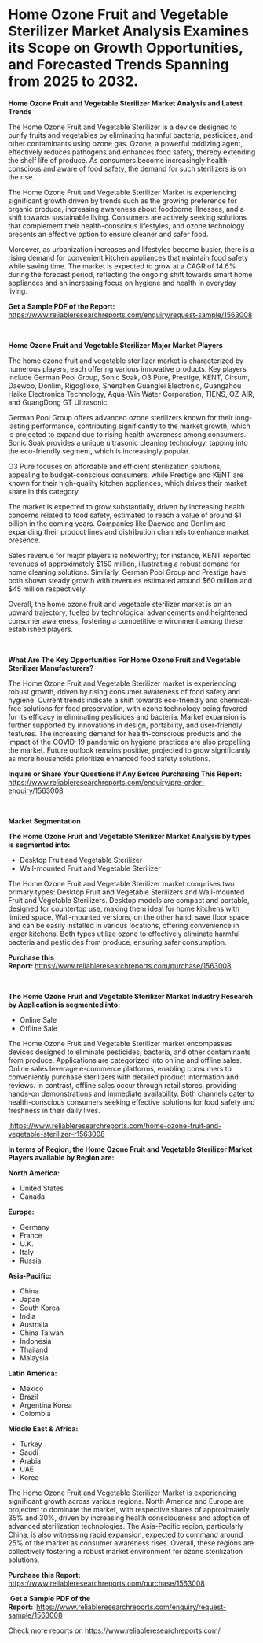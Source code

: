 <p><h1>Home Ozone Fruit and Vegetable Sterilizer Market Analysis Examines its Scope on Growth Opportunities, and Forecasted Trends Spanning from 2025 to 2032.</h1></p><p><strong>Home Ozone Fruit and Vegetable Sterilizer Market Analysis and Latest Trends</strong></p>
<p><p>The Home Ozone Fruit and Vegetable Sterilizer is a device designed to purify fruits and vegetables by eliminating harmful bacteria, pesticides, and other contaminants using ozone gas. Ozone, a powerful oxidizing agent, effectively reduces pathogens and enhances food safety, thereby extending the shelf life of produce. As consumers become increasingly health-conscious and aware of food safety, the demand for such sterilizers is on the rise.</p><p>The Home Ozone Fruit and Vegetable Sterilizer Market is experiencing significant growth driven by trends such as the growing preference for organic produce, increasing awareness about foodborne illnesses, and a shift towards sustainable living. Consumers are actively seeking solutions that complement their health-conscious lifestyles, and ozone technology presents an effective option to ensure cleaner and safer food. </p><p>Moreover, as urbanization increases and lifestyles become busier, there is a rising demand for convenient kitchen appliances that maintain food safety while saving time. The market is expected to grow at a CAGR of 14.6% during the forecast period, reflecting the ongoing shift towards smart home appliances and an increasing focus on hygiene and health in everyday living.</p></p>
<p><strong>Get a Sample PDF of the Report:&nbsp;</strong> <a href="https://www.reliableresearchreports.com/enquiry/request-sample/1563008?utm_campaign=3283&utm_medium=2&utm_source=Github&utm_content=ia&utm_term=05042025&utm_id=home-ozone-fruit-and-vegetable-sterilizer">https://www.reliableresearchreports.com/enquiry/request-sample/1563008</a></p>
<p>&nbsp;</p>
<p><strong>Home Ozone Fruit and Vegetable Sterilizer Major Market Players</strong></p>
<p><p>The home ozone fruit and vegetable sterilizer market is characterized by numerous players, each offering various innovative products. Key players include German Pool Group, Sonic Soak, O3 Pure, Prestige, KENT, Cirsum, Daewoo, Donlim, Rigoglioso, Shenzhen Guanglei Electronic, Guangzhou Haike Electronics Technology, Aqua-Win Water Corporation, TIENS, OZ-AIR, and GuangDong GT Ultrasonic.</p><p>German Pool Group offers advanced ozone sterilizers known for their long-lasting performance, contributing significantly to the market growth, which is projected to expand due to rising health awareness among consumers. Sonic Soak provides a unique ultrasonic cleaning technology, tapping into the eco-friendly segment, which is increasingly popular.</p><p>O3 Pure focuses on affordable and efficient sterilization solutions, appealing to budget-conscious consumers, while Prestige and KENT are known for their high-quality kitchen appliances, which drives their market share in this category. </p><p>The market is expected to grow substantially, driven by increasing health concerns related to food safety, estimated to reach a value of around $1 billion in the coming years. Companies like Daewoo and Donlim are expanding their product lines and distribution channels to enhance market presence.</p><p>Sales revenue for major players is noteworthy; for instance, KENT reported revenues of approximately $150 million, illustrating a robust demand for home cleaning solutions. Similarly, German Pool Group and Prestige have both shown steady growth with revenues estimated around $60 million and $45 million respectively. </p><p>Overall, the home ozone fruit and vegetable sterilizer market is on an upward trajectory, fueled by technological advancements and heightened consumer awareness, fostering a competitive environment among these established players.</p></p>
<p>&nbsp;</p>
<p><strong>What Are The Key Opportunities For Home Ozone Fruit and Vegetable Sterilizer Manufacturers?</strong></p>
<p><p>The Home Ozone Fruit and Vegetable Sterilizer market is experiencing robust growth, driven by rising consumer awareness of food safety and hygiene. Current trends indicate a shift towards eco-friendly and chemical-free solutions for food preservation, with ozone technology being favored for its efficacy in eliminating pesticides and bacteria. Market expansion is further supported by innovations in design, portability, and user-friendly features. The increasing demand for health-conscious products and the impact of the COVID-19 pandemic on hygiene practices are also propelling the market. Future outlook remains positive, projected to grow significantly as more households prioritize enhanced food safety solutions.</p></p>
<p><strong>Inquire or Share Your Questions If Any Before Purchasing This Report:</strong> <a href="https://www.reliableresearchreports.com/enquiry/pre-order-enquiry/1563008?utm_campaign=3283&utm_medium=2&utm_source=Github&utm_content=ia&utm_term=05042025&utm_id=home-ozone-fruit-and-vegetable-sterilizer">https://www.reliableresearchreports.com/enquiry/pre-order-enquiry/1563008</a></p>
<p>&nbsp;</p>
<p><strong>Market Segmentation</strong></p>
<p><strong>The Home Ozone Fruit and Vegetable Sterilizer Market Analysis by types is segmented into:</strong></p>
<p><ul><li>Desktop Fruit and Vegetable Sterilizer</li><li>Wall-mounted Fruit and Vegetable Sterilizer</li></ul></p>
<p><p>The Home Ozone Fruit and Vegetable Sterilizer market comprises two primary types: Desktop Fruit and Vegetable Sterilizers and Wall-mounted Fruit and Vegetable Sterilizers. Desktop models are compact and portable, designed for countertop use, making them ideal for home kitchens with limited space. Wall-mounted versions, on the other hand, save floor space and can be easily installed in various locations, offering convenience in larger kitchens. Both types utilize ozone to effectively eliminate harmful bacteria and pesticides from produce, ensuring safer consumption.</p></p>
<p><strong>Purchase this Report:&nbsp;</strong><a href="https://www.reliableresearchreports.com/purchase/1563008?utm_campaign=3283&utm_medium=2&utm_source=Github&utm_content=ia&utm_term=05042025&utm_id=home-ozone-fruit-and-vegetable-sterilizer">https://www.reliableresearchreports.com/purchase/1563008</a></p>
<p>&nbsp;</p>
<p><strong>The Home Ozone Fruit and Vegetable Sterilizer Market Industry Research by Application is segmented into:</strong></p>
<p><ul><li>Online Sale</li><li>Offline Sale</li></ul></p>
<p><p>The Home Ozone Fruit and Vegetable Sterilizer market encompasses devices designed to eliminate pesticides, bacteria, and other contaminants from produce. Applications are categorized into online and offline sales. Online sales leverage e-commerce platforms, enabling consumers to conveniently purchase sterilizers with detailed product information and reviews. In contrast, offline sales occur through retail stores, providing hands-on demonstrations and immediate availability. Both channels cater to health-conscious consumers seeking effective solutions for food safety and freshness in their daily lives.</p></p>
<p><a href="https://www.reliableresearchreports.com/home-ozone-fruit-and-vegetable-sterilizer-r1563008?utm_campaign=3283&utm_medium=2&utm_source=Github&utm_content=ia&utm_term=05042025&utm_id=home-ozone-fruit-and-vegetable-sterilizer">&nbsp;https://www.reliableresearchreports.com/home-ozone-fruit-and-vegetable-sterilizer-r1563008</a></p>
<p><strong>In terms of Region, the Home Ozone Fruit and Vegetable Sterilizer Market Players available by Region are:</strong></p>
<p>
    <p> <strong> North America: </strong>
        <ul>
            <li>United States</li>
            <li>Canada</li>
        </ul>
        </p> 
    <p> <strong> Europe: </strong>
        <ul>
            <li>Germany</li>
            <li>France</li>
            <li>U.K.</li>
            <li>Italy</li>
            <li>Russia</li>
        </ul>
        </p> 
    <p> <strong> Asia-Pacific: </strong>
        <ul>
            <li>China</li>
            <li>Japan</li>
            <li>South Korea</li>
            <li>India</li>
            <li>Australia</li>
            <li>China Taiwan</li>
            <li>Indonesia</li>
            <li>Thailand</li>
            <li>Malaysia</li>
        </ul>
        </p> 
    <p> <strong> Latin America: </strong>
        <ul>
            <li>Mexico</li>
            <li>Brazil</li>
            <li>Argentina Korea</li>
            <li>Colombia</li>
        </ul>
        </p> 
    <p> <strong> Middle East & Africa: </strong>
        <ul>
            <li>Turkey</li>
            <li>Saudi</li>
            <li>Arabia</li>
            <li>UAE</li>
            <li>Korea</li>
        </ul>
    </p>
    </p>
<p><p>The Home Ozone Fruit and Vegetable Sterilizer Market is experiencing significant growth across various regions. North America and Europe are projected to dominate the market, with respective shares of approximately 35% and 30%, driven by increasing health consciousness and adoption of advanced sterilization technologies. The Asia-Pacific region, particularly China, is also witnessing rapid expansion, expected to command around 25% of the market as consumer awareness rises. Overall, these regions are collectively fostering a robust market environment for ozone sterilization solutions.</p></p>
<p><strong>Purchase this Report: </strong><a href="https://www.reliableresearchreports.com/purchase/1563008?utm_campaign=3283&utm_medium=2&utm_source=Github&utm_content=ia&utm_term=05042025&utm_id=home-ozone-fruit-and-vegetable-sterilizer">https://www.reliableresearchreports.com/purchase/1563008</a></p>
<p>&nbsp;<strong>Get a Sample PDF of the Report:&nbsp;&nbsp;</strong><a href="https://www.reliableresearchreports.com/enquiry/request-sample/1563008?utm_campaign=3283&utm_medium=2&utm_source=Github&utm_content=ia&utm_term=05042025&utm_id=home-ozone-fruit-and-vegetable-sterilizer">https://www.reliableresearchreports.com/enquiry/request-sample/1563008</a></p>
<p><strong></strong></p>
<p>Check more reports on <a href="https://www.reliableresearchreports.com/?utm_campaign=3283&utm_medium=2&utm_source=Github&utm_content=ia&utm_term=05042025&utm_id=home-ozone-fruit-and-vegetable-sterilizer">https://www.reliableresearchreports.com/</a></p>